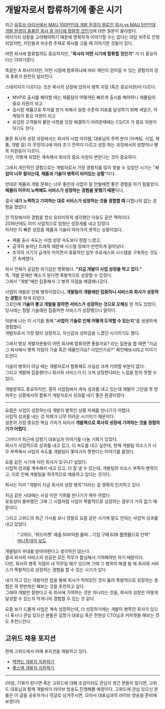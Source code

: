 # 개발자로서 합류하기에 좋은 시기

최근 [유튜브 라이브에서 MAU 100만인데 개발 환경이 별로인 회사 vs MAU 5만인데 개발 환경이 훌륭한 회사 중 어디에 합류할 것인가](https://youtu.be/YtQAMErP6tY?t=6057)에 대한 질문이 올라왔다.  
여러가지 상황을 고려해야하기 때문에 명확하게 이야기할 수는 없다는 대답 위주로 진행되었지만, 지인들과 비슷한 주제로 회사를 고를 때 이야기한 것들이 있다.  
  
어떤 회사에 합류할까도 중요하지만, "**회사의 어떤 시기에 합류할 것인가**" 가 더 중요하다는 이야기였다.  
  
똑같은 A 회사이지만, 어떤 시점에 합류하냐에 따라 개인이 얻어갈 수 있는 경험치의 양과 종류가 완전히 달라진다.  
  
스테이지가 다르다는 것은 회사의 성장에 있어서 병목 지점 (혹은 중요자원)이 다르다.
  
- MVP로 출시를 해야할 때는 제품팀이 어떻게든 빠르게 출시를 해야하니 제품팀이 중요 자원이 되고
- 출시된 제품으로 투자를 받기 위해서 일정 수준의 지표를 달성하기 위해 세일즈, 마케팅이 중요 자원이 되고
- 유입된 고객들의 불만 사항을 당장 해결하기 어려운때에는 CS/CX 가 중요 자원이 되기도 한다.

물론 회사의 성장 과정에서는 회사의 사업 아이템, 대표님의 주력 분야 (마케팅, 사업, 제품, 개발 등) 이 무엇이냐에 따라 초기 전략이 다르고 성장 하는 과정에서의 방향이나 병목 자원등이 다르다.  
다만, 어떻게 되었든 계속해서 회사의 중요 자원이 변한다는 것이 중요하다.  
   
그래서 개인적인 경험으로는 개발자로서 가장 경험치를 많이 쌓을 수 있었던 시기는 "**사업이 너무 잘되는데, 제품과 기술이 병목이 되어있는 상황**"이다.  
  
반대로 제품과 개발 문화는 너무 좋은데 사업이 잘 안될때면 좋은 경험을 하기 힘들었다.  
**제품이 아무리 노력해도 서비스가 성장하는 경험을 못했기 때문**이다.  
  
결국 **내가 노력하고 기여하는 대로 서비스가 성장하는 것을 경험할 때** 더할나위 없는 경험을 했었다.  
  
전 직장에서의 경험을 항상 유의미하게 생각했던 이유도 같은 맥락이다.  
2016년에도 이미 사업적으로 엄청난 성장세를 내고 있었다.  
하지만 이 빠른 성장을 제품과 기술이 따라가지 못하는 상황이었다.

- 제품 출시 속도는 사업 성장 속도보다 한참 느렸고,
- 급격히 늘어난 트래픽 때문에 시스템 장애가 빈번하게 일어났다.
- 조직의 크기가 급격히 커지면서 효율적인 업무 프로세스와 시스템을 구축하는 것도 큰 숙제였다.

회사 전체가 공감한 위기감은 명확했다.
**"지금 개발이 사업 성장을 막고 있다."**  
즉, 개발 문제만 해소가 된다면 폭발적으로 성장할 수 있었다.  
그래서 "개발"에만 집중해서 그 병목 지점을 해결해나갔다.  

사업이 개발로 인해 병목이였으니, **개발팀이 개발에만 집중하니 서비스와 회사가 성장하는 경험**을 하게 되었다.  
그로인해 **기술이 좋고 개발을 잘하면 서비스가 성장하는 것으로 오해**를 한 적도 있었다.  
당시에는 정말 기술에만 집중하면 서비스가 성장했으니 말이다.  
  
덕분에 나는 이 시기를 통해 "**사업이 기술로 인해 어떻게 도약할 수 있는지**"를 생생하게 경험했다.  
개발자로서 가장 많이 성장하고, 자신감과 성취감을 느꼈던 시기이기도 했다.  

그래서 항상 개발자분들이 어떤 회사에 합류하면 좋을까요? 라는 질문을 할 때면 "지금 그 회사에서 병목 지점이 기술 혹은 제품인가요? 사업인가요?" 확인해보시라고 이야기 드린다.  
  
기술이 병목이 아닐 때는 개발자로서 합류해도 사실상 크게 기여할 부분이 없다.  
그리고 개발에 집중했더니 회사와 서비스가 더 크게 성장한다라는 느낌을 받지 못할 수 있다.  
  
개발문화도 중요하지만, 결국 사업팀에서 계속 성과를 내고 있는데 개발이 그만큼 못 받쳐주는 상황에서의 합류가 개발자로서 성과를 내기 좋은 환경이였다.

---

요즘은 사업이 성장하는데 개발이 병목인 상황 자체를 만나기가 어렵다.  
사업적 성과를 내는 것 자체가 너무 어려운 시기이기 때문이다.  
생존이 가장 중요한 핵심 가치가 되어서 **개발력으로 회사의 성장에 기여하는 것을 경험하기가 어렵다**.  
    
그러다가 최근에 김항기 대표님과 이야기를 나눌 기회가 있었다.  
회사가 사업적으로 성과를 내고 있고, 더 속도를 내고 싶은데, 현재 개발팀 리소스가 너무 부족해서 사업의 속도를 개발팀이 쫓아가지 못한다는 이야기를 들었다.  
  
요즘 같은 시기에 이런 회사가 있구나? 싶었다.  
사업적 성과를 계속해서 내고 있고, 더 잘 낼 수 있는데, 개발팀의 리소스 부족이 병목이고, 이로 인해 개발팀을 적극적으로 채용하고 있다는 것이다.  

회사는 이미 "개발이 지금 회사의 성장 병목"이라는 걸 명확히 인지하고 있다.  

지금 같은 시대에는 사실 이런 기회를 만나기가 매우 어렵다.  
유동성이 풍부했던 그때 그 시절처럼 사업이 폭발적으로 성장하는 경우가 거의 없기 때문이다.  

그리고 고위드의 최근 기사를 보니 정말로 요즘 같은 시기에 말도 안되는 사업적 성과를 내고 있었다.

> **"고위드, '위드마켓' 매출 500억원 돌파…기업 구매 B2B 플랫폼으로 안착"**  
> [머니투데이 보도](https://news.mt.co.kr/mtview.php?no=2025041108053763163)

개발팀이 우대를 받아야한다고 생각하진 않는다.  
결국 회사와 서비스의 성공은 모든 직무가 합심해서 기여해야만 하기 때문이다.    
다만, 회사의 병목 지점이 내 직무일 때가 있으며 그때 그 병목이 해결 될 때 회사와 서비스가 폭발적으로 성장하는 경험을 할 수 있는 시기가 있다.  
  
내가 하고 있는 개발이란 업을 통해 회사가 막혀있던 것이 뚫려 폭발적으로 성장하는 경험은 꼭 한번씩은 해보는 것을 추천하고 싶다.  
그래야 개발만 잘한다고 꼭 회사에 기여하는 것은 아니라는 것을, 회사의 성장은 어떻게 달성할 수 있는지 작게나마 경험할 수 있는 것 같다.   
  
요즘 보기 드물게 사업은 계속 성장하는데, 더 성장하기에는 개발이 병목인 회사가 있으니 혹시나 관심 있으신 분들은 김항기 대표님 혹은 전현상 CTO님과 커피챗을 해보는 것도 추천드린다.

## 고위드 채용 포지션

현재 고위드에서 아래 포지션을 채용하고 있다.

- [백엔드 개발자 지원하기](https://www.rallit.com/positions/3401/backend-engineer-%EB%B0%B1%EC%97%94%EB%93%9C-%EA%B0%9C%EB%B0%9C%EC%9E%90)
- [풀스택 개발자 지원하기](https://www.rallit.com/positions/3400/full-stack-enginner-%ED%92%80%EC%8A%A4%ED%83%9D-%EA%B0%9C%EB%B0%9C%EC%9E%90)

---

(아참, 기회가 된다면 혹은 고위드에 대해 조금이라도 관심이 생긴 분들이 많다면, 고위드 대표님과 함께 개발바닥 라이브 방송도 진행해볼 예정이다. 고위드에 관심 있으신 분들은 이 글을 공유하거나 댓글로 남겨주시면, 모아서 대표님과의 라이브 방송을 준비해보겠다!)